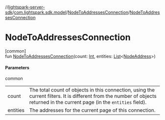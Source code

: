 //[lightspark-server-sdk](../../../index.md)/[com.lightspark.sdk.model](../index.md)/[NodeToAddressesConnection](index.md)/[NodeToAddressesConnection](-node-to-addresses-connection.md)

# NodeToAddressesConnection

[common]\
fun [NodeToAddressesConnection](-node-to-addresses-connection.md)(count: [Int](https://kotlinlang.org/api/latest/jvm/stdlib/kotlin/-int/index.html), entities: [List](https://kotlinlang.org/api/latest/jvm/stdlib/kotlin.collections/-list/index.html)&lt;[NodeAddress](../-node-address/index.md)&gt;)

#### Parameters

common

| | |
|---|---|
| count | The total count of objects in this connection, using the current filters. It is different from the number of objects returned in the current page (in the `entities` field). |
| entities | The addresses for the current page of this connection. |
